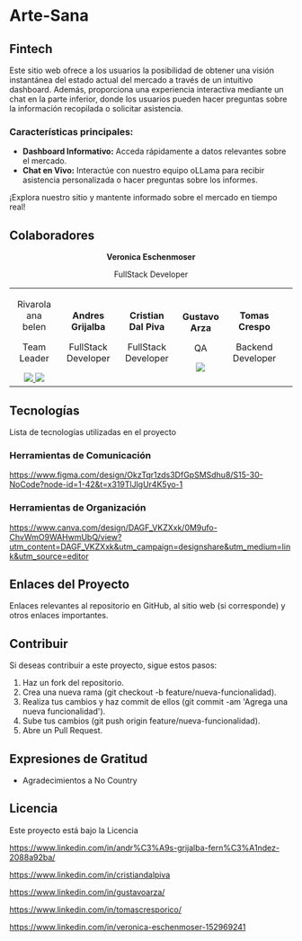 # Arte-Sana

## Fintech
Este sitio web ofrece a los usuarios la posibilidad de obtener una visión instantánea del estado actual del mercado a través de un intuitivo dashboard. Además, proporciona una experiencia interactiva mediante un chat en la parte inferior, donde los usuarios pueden hacer preguntas sobre la información recopilada o solicitar asistencia.

### **Características principales:**

- **Dashboard Informativo:** Acceda rápidamente a datos relevantes sobre el mercado.
- **Chat en Vivo:** Interactúe con nuestro equipo oLLama para recibir asistencia personalizada o hacer preguntas sobre los informes.

¡Explora nuestro sitio y mantente informado sobre el mercado en tiempo real!

## Colaboradores

<table>
  <tr>
     <td>
      <div align="center">
          <p style="margin-top: 1rem;"><strobg>Rivarola ana belen</strong></p>
          <p>Team Leader</p>
        <a href="https://github.com/AGREGAR-LINK" target="_blank">
          <img src="https://github.com/No-Country/c17-114-m-csharp/assets/88550405/88b3c6e1-ae34-4001-8210-9a2d22e66e33"/>
        </a>
        <a href="https://www.linkedin.com/in/guillermo-divan" target="_blank">
          <img src="https://github.com/No-Country/c17-114-m-csharp/assets/88550405/b8c4cf9e-95a7-4b75-ab11-3dfccefd1324"/>
        </a>
      </div>
    </td>
    <td>
      <div align="center">
          <p style="margin-top: 1rem;"><strong>Andres Grijalba</strong></p>
          <p>FullStack Developer</p>
        <a href="https://www.linkedin.com/in/andr%C3%A9s-grijalba-fern%C3%A1ndez-2088a92ba/" target="_blank">
        </a>
      </div>
    </td>
    <td>
      <div align="center">
          <p style="margin-top: 1rem;"><strong>Cristian Dal Piva</strong></p>
          <p>FullStack Developer</p>
        <a href="https://www.linkedin.com/in/cristiandalpiva" target="_blank">
        </a>
      </div>
    </td>
    <td>
      <div align="center">
          <p style="margin-top: 1rem;"><strong>Gustavo Arza</strong></p>
          <p>QA</p>
        <a href="https://www.linkedin.com/in/gustavoarza/" target="_blank">
          <img src="https://github.com/No-Country/c17-114-m-csharp/assets/88550405/b8c4cf9e-95a7-4b75-ab11-3dfccefd1324"/>
        </a>
      </div>
    </td>
    <td>
      <div align="center">
          <p style="margin-top: 1rem;"><strong>Tomas Crespo</strong></p>
          <p>Backend Developer</p>
        <a href="https://www.linkedin.com/in/tomascresporico/" target="_blank">
        </a>
      </div>
    </td>
      <div align="center">
          <p style="margin-top: 1rem;"><strong>Veronica Eschenmoser</strong></p>
          <p>FullStack Developer</p>
        <a href="https://www.linkedin.com/in/veronica-eschenmoser-152969241" target="_blank">
        </a>
      </div>
    </td>
    <td>
  </tr>
</table>

## Tecnologías
Lista de tecnologías utilizadas en el proyecto


### Herramientas de Comunicación
https://www.figma.com/design/OkzTqr1zds3DfGpSMSdhu8/S15-30-NoCode?node-id=1-42&t=x319TlJlgUr4K5yo-1

### Herramientas de Organización
https://www.canva.com/design/DAGF_VKZXxk/0M9ufo-ChvWmO9WAHwmUbQ/view?utm_content=DAGF_VKZXxk&utm_campaign=designshare&utm_medium=link&utm_source=editor

## Enlaces del Proyecto
Enlaces relevantes al repositorio en GitHub, al sitio web (si corresponde) y otros enlaces importantes.

## Contribuir
Si deseas contribuir a este proyecto, sigue estos pasos:

1. Haz un fork del repositorio.
2. Crea una nueva rama (git checkout -b feature/nueva-funcionalidad).
3. Realiza tus cambios y haz commit de ellos (git commit -am 'Agrega una nueva funcionalidad').
4. Sube tus cambios (git push origin feature/nueva-funcionalidad).
5. Abre un Pull Request.

## Expresiones de Gratitud

* Agradecimientos a No Country

## Licencia

Este proyecto está bajo la Licencia 


https://www.linkedin.com/in/andr%C3%A9s-grijalba-fern%C3%A1ndez-2088a92ba/

https://www.linkedin.com/in/cristiandalpiva

https://www.linkedin.com/in/gustavoarza/

https://www.linkedin.com/in/tomascresporico/

https://www.linkedin.com/in/veronica-eschenmoser-152969241
